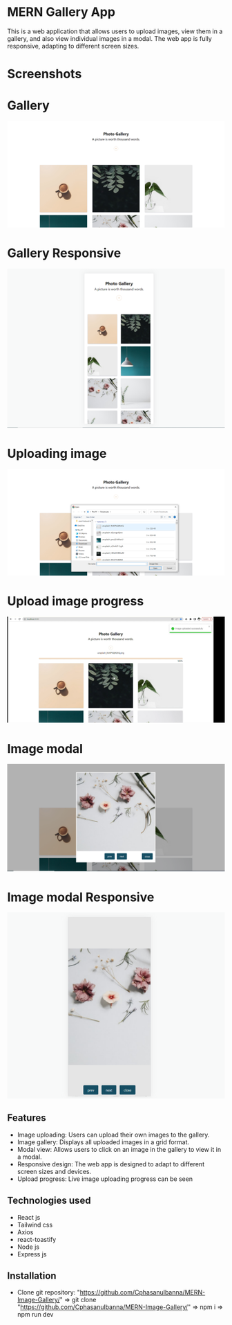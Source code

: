 # MERN Gallery App

This is a web application that allows users to upload images, view them in a gallery, and also view individual images in a modal. The web app is fully responsive, adapting to different screen sizes.

# Screenshots

# Gallery

![gallery](./screenshots/gallery.png)

# Gallery Responsive

![gallery responsive](./screenshots/gallery%20responsive.png)

# Uploading image

![adding image](./screenshots/adding-image.png)

# Upload image progress

![image upload progress](./screenshots/upload%20progress.png)

# Image modal

![image modal](./screenshots/modal.png)

# Image modal Responsive

![image modal responsive](./screenshots/modal%20responsive.png)

## Features

-   Image uploading: Users can upload their own images to the gallery.
-   Image gallery: Displays all uploaded images in a grid format.
-   Modal view: Allows users to click on an image in the gallery to view it in a modal.
-   Responsive design: The web app is designed to adapt to different screen sizes and devices.
-   Upload progress: Live image uploading progress can be seen

## Technologies used

-   React js
-   Tailwind css
-   Axios
-   react-toastify
-   Node js
-   Express js

## Installation

-   Clone git repository: "https://github.com/Cphasanulbanna/MERN-Image-Gallery/"
    => git clone "https://github.com/Cphasanulbanna/MERN-Image-Gallery/"
    => npm i
    => npm run dev
